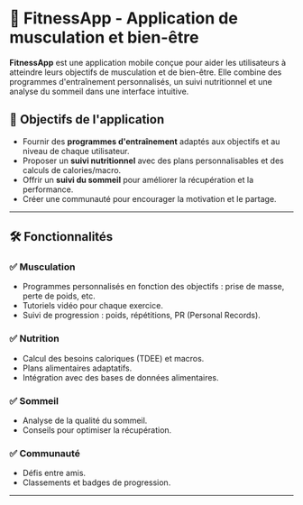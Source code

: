 # 💪 FitnessApp - Application de musculation et bien-être

**FitnessApp** est une application mobile conçue pour aider les utilisateurs à atteindre leurs objectifs de musculation et de bien-être. Elle combine des programmes d'entraînement personnalisés, un suivi nutritionnel et une analyse du sommeil dans une interface intuitive.

## 🎯 Objectifs de l'application
- Fournir des **programmes d'entraînement** adaptés aux objectifs et au niveau de chaque utilisateur.
- Proposer un **suivi nutritionnel** avec des plans personnalisables et des calculs de calories/macro.
- Offrir un **suivi du sommeil** pour améliorer la récupération et la performance.
- Créer une communauté pour encourager la motivation et le partage.

---

## 🛠️ Fonctionnalités
### ✅ Musculation
- Programmes personnalisés en fonction des objectifs : prise de masse, perte de poids, etc.
- Tutoriels vidéo pour chaque exercice.
- Suivi de progression : poids, répétitions, PR (Personal Records).

### ✅ Nutrition
- Calcul des besoins caloriques (TDEE) et macros.
- Plans alimentaires adaptatifs.
- Intégration avec des bases de données alimentaires.

### ✅ Sommeil
- Analyse de la qualité du sommeil.
- Conseils pour optimiser la récupération.

### ✅ Communauté
- Défis entre amis.
- Classements et badges de progression.

---


